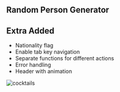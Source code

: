 ## Random Person Generator
 
## Extra Added
- Nationality flag
- Enable tab key navigation
- Separate functions for different actions
- Error handling
- Header with animation

![cocktails](https://user-images.githubusercontent.com/72968539/132864339-e07e07dd-4c0f-4642-9787-45fbb36e283a.gif)

